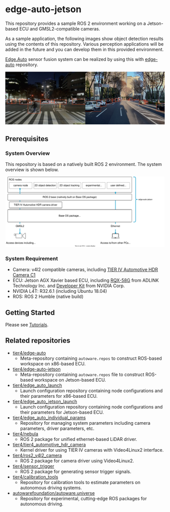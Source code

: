 # edge-auto-jetson

This repository provides a sample ROS 2 environment working on a Jetson-based ECU and GMSL2-compatible cameras.

As a sample application, the following images show object detection results using the contents of this repository. Various perception applications will be added in
the future and you can develop them in this provided environment.

[Edge.Auto](https://sensor.tier4.jp/) sensor fusion system can be realized by using this with [edge-auto](https://github.com/tier4/edge-auto) repository.

![object detection example](docs/sample.png "edge-auto-jetson object detection example")

## Prerequisites

### System Overview

This repository is based on a natively built ROS 2 environment. The system overview is shown below.

![system overview](docs/overview.drawio.svg "edge-auto-jetson overview")

### System Requirement

- Camera: v4l2 compatible cameras, including [TIER IV Automotive HDR Camera C1](https://sensor.tier4.jp/automotive-hdr-camera)
- ECU: Jetson AGX Xavier based ECU, including [RQX-58G](https://www.adlinktech.com/Products/ROS2_Solution/ROS2_Controller/RQX-580_58G) from ADLINK Technology Inc. and [Developer Kit](https://www.nvidia.com/ja-jp/autonomous-machines/embedded-systems/jetson-agx-xavier) from NVIDIA Corp.
- NVIDIA L4T: R32.6.1 (including Ubuntu 18.04)
- ROS: ROS 2 Humble (native build)

## Getting Started

Please see [Tutorials](https://github.com/tier4/edge-auto/tree/main/docs/tutorials.md).

## Related repositories

- [tier4/edge-auto](https://github.com/tier4/edge-auto)
  - Meta-repository containing `autoware.repos` to construct ROS-based workspace on x86-based ECU.
- [tier4/edge-auto-jetson](https://github.com/tier4/edge-auto-jetson)
  - Meta-repository containing `autoware.repos` file to construct ROS-based workspace on Jetson-based ECU.
- [tier4/edge_auto_launch](https://github.com/tier4/edge_auto_launch)
  - Launch configuration repository containing node configurations and their parameters for x86-based ECU.
- [tier4/edge_auto_jetson_launch](https://github.com/tier4/edge_auto_jetson_launch)
  - Launch configuration repository containing node configurations and their parameters for Jetson-based ECU.
- [tier4/edge_auto_individual_params](https://github.com/tier4/edge_auto_individual_params)
  - Repository for managing system parameters including camera parameters, driver parameters, etc.
- [tier4/nebula](https://github.com/tier4/nebula)
  - ROS 2 package for unified ethernet-based LiDAR driver.
- [tier4/tier4_automotive_hdr_camera](https://github.com/tier4/tier4_automotive_hdr_camera)
  - Kernel driver for using TIER IV cameras with Video4Linux2 interface.
- [tier4/ros2_v4l2_camera](https://github.com/tier4/ros2_v4l2_camera)
  - ROS 2 package for camera driver using Video4Linux2.
- [tier4/sensor_trigger](https://github.com/tier4/sensor_trigger)
  - ROS 2 package for generating sensor trigger signals.
- [tier4/calibration_tools](https://github.com/tier4/CalibrationTools)
  - Repository for calibration tools to estimate parameters on autonomous driving systems.
- [autowarefoundation/autoware.universe](https://github.com/autowarefoundation/autoware.universe)
  - Repository for experimental, cutting-edge ROS packages for autonomous driving.
